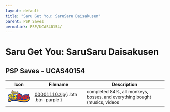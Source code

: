 ```yaml
---
layout: default
title: "Saru Get You: SaruSaru Daisakusen"
parent: PSP Saves
permalink: PSP/UCAS40154/
---
```

# Saru Get You: SaruSaru Daisakusen

## PSP Saves - UCAS40154

| Icon | Filename | Description |
|------|----------|-------------|
| ![Saru Get You: SaruSaru Daisakusen](ICON0.PNG) | [00001110.zip](00001110.zip){: .btn .btn-purple } | completed 84%, all monkeys, bosses, and everything bought (musics, videos |
